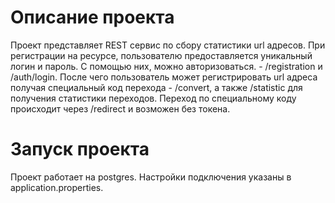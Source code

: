 
# Описание проекта
Проект представляет REST сервис по сбору статистики url адресов.
При регистрации на ресурсе, пользователю предоставляется уникальный логин и пароль.
С помощью них, можно авторизоваться. - /registration и /auth/login.
После чего пользователь может регистрировать url адреса получая специальный код перехода - /convert, а также /statistic для получения статистики переходов.
Переход по специальному коду происходит через /redirect и возможен без токена.
# Запуск проекта
Проект работает на postgres. Настройки подключения указаны в application.properties.
